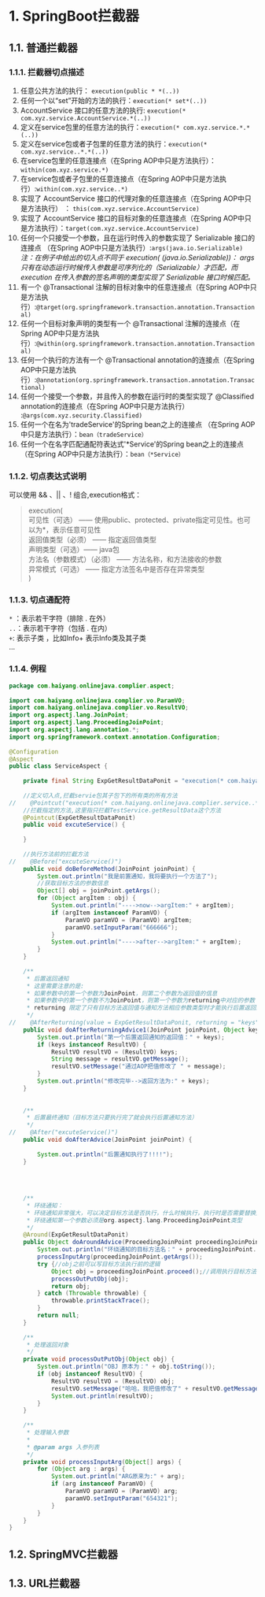 # 1. SpringBoot拦截器
## 1.1. 普通拦截器
### 1.1.1. 拦截器切点描述
1. 任意公共方法的执行： `execution(public * *(..))`  
2. 任何一个以“set”开始的方法的执行：`execution(* set*(..))`
3. AccountService 接口的任意方法的执行: `execution(* com.xyz.service.AccountService.*(..))`
4. 定义在service包里的任意方法的执行：`execution(* com.xyz.service.*.*(..)) `
5. 定义在service包或者子包里的任意方法的执行：`execution(* com.xyz.service..*.*(..)) `
6. 在service包里的任意连接点（在Spring AOP中只是方法执行）：`within(com.xyz.service.*)`
7. 在service包或者子包里的任意连接点（在Spring AOP中只是方法执行）:`within(com.xyz.service..*)`
8. 实现了 AccountService 接口的代理对象的任意连接点（在Spring AOP中只是方法执行） ： `this(com.xyz.service.AccountService) `
9. 实现了 AccountService 接口的目标对象的任意连接点（在Spring AOP中只是方法执行）：`target(com.xyz.service.AccountService)`
10. 任何一个只接受一个参数，且在运行时传入的参数实现了 Serializable 接口的连接点 （在Spring AOP中只是方法执行）:`args(java.io.Serializable) `*注：在例子中给出的切入点不同于 execution(* *(java.io.Serializable))： args只有在动态运行时候传入参数是可序列化的（Serializable）才匹配，而execution 在传入参数的签名声明的类型实现了 Serializable 接口时候匹配。* 
11. 有一个 @Transactional 注解的目标对象中的任意连接点（在Spring AOP中只是方法执行）:`@target(org.springframework.transaction.annotation.Transactional)`
12. 任何一个目标对象声明的类型有一个 @Transactional 注解的连接点（在Spring AOP中只是方法执行）:`@within(org.springframework.transaction.annotation.Transactional) `
13. 任何一个执行的方法有一个 @Transactional annotation的连接点（在Spring AOP中只是方法执行）:`@annotation(org.springframework.transaction.annotation.Transactional)`
14. 任何一个接受一个参数，并且传入的参数在运行时的类型实现了 @Classified annotation的连接点（在Spring AOP中只是方法执行） :`@args(com.xyz.security.Classified)`
15. 任何一个在名为'tradeService'的Spring bean之上的连接点 （在Spring AOP中只是方法执行）：`bean（tradeService）`
16. 任何一个在名字匹配通配符表达式'*Service'的Spring bean之上的连接点 （在Spring AOP中只是方法执行）：`bean（*Service）`
### 1.1.2. 切点表达式说明
可以使用 && 、|| 、! 组合,execution格式：
> execution(  
> 可见性（可选） —— 使用public、protected、private指定可见性。也可以为*，表示任意可见性  
> 返回值类型（必须） —— 指定返回值类型  
> 声明类型（可选）——  java包  
> 方法名（参数模式）（必须） —— 方法名称，和方法接收的参数  
> 异常模式（可选） —— 指定方法签名中是否存在异常类型  
> )

### 1.1.3. 切点通配符
`*` ：表示若干字符（排除 . 在外）  
`..`：表示若干字符（包括 . 在内）  
`+`: 表示子类 ，比如Info+ 表示Info类及其子类  
...
### 1.1.4. 例程
```java
package com.haiyang.onlinejava.complier.aspect;
 
import com.haiyang.onlinejava.complier.vo.ParamVO;
import com.haiyang.onlinejava.complier.vo.ResultVO;
import org.aspectj.lang.JoinPoint;
import org.aspectj.lang.ProceedingJoinPoint;
import org.aspectj.lang.annotation.*;
import org.springframework.context.annotation.Configuration;
 
@Configuration
@Aspect
public class ServiceAspect {
 
    private final String ExpGetResultDataPonit = "execution(* com.haiyang.onlinejava.complier.service.TestService.getResultData(..))";
 
    //定义切入点,拦截servie包其子包下的所有类的所有方法
//    @Pointcut("execution(* com.haiyang.onlinejava.complier.service..*.*(..))")
    //拦截指定的方法,这里指只拦截TestService.getResultData这个方法
    @Pointcut(ExpGetResultDataPonit)
    public void excuteService() {
 
    }
 
    //执行方法前的拦截方法
//    @Before("excuteService()")
    public void doBeforeMethod(JoinPoint joinPoint) {
        System.out.println("我是前置通知，我将要执行一个方法了");
        //获取目标方法的参数信息
        Object[] obj = joinPoint.getArgs();
        for (Object argItem : obj) {
            System.out.println("---->now-->argItem:" + argItem);
            if (argItem instanceof ParamVO) {
                ParamVO paramVO = (ParamVO) argItem;
                paramVO.setInputParam("666666");
            }
            System.out.println("---->after-->argItem:" + argItem);
        }
    }
 
    /**
     * 后置返回通知
     * 这里需要注意的是:
     * 如果参数中的第一个参数为JoinPoint，则第二个参数为返回值的信息
     * 如果参数中的第一个参数不为JoinPoint，则第一个参数为returning中对应的参数
     * returning 限定了只有目标方法返回值与通知方法相应参数类型时才能执行后置返回通知，否则不执行，对于returning对应的通知方法参数为Object类型将匹配任何目标返回值
     */
//    @AfterReturning(value = ExpGetResultDataPonit, returning = "keys")
    public void doAfterReturningAdvice1(JoinPoint joinPoint, Object keys) {
        System.out.println("第一个后置返回通知的返回值：" + keys);
        if (keys instanceof ResultVO) {
            ResultVO resultVO = (ResultVO) keys;
            String message = resultVO.getMessage();
            resultVO.setMessage("通过AOP把值修改了 " + message);
        }
        System.out.println("修改完毕-->返回方法为:" + keys);
    }
 
 
    /**
     * 后置最终通知（目标方法只要执行完了就会执行后置通知方法）
     */
//    @After("excuteService()")
    public void doAfterAdvice(JoinPoint joinPoint) {
 
        System.out.println("后置通知执行了!!!!");
    }
 
 
 
 
    /**
     * 环绕通知：
     * 环绕通知非常强大，可以决定目标方法是否执行，什么时候执行，执行时是否需要替换方法参数，执行完毕是否需要替换返回值。
     * 环绕通知第一个参数必须是org.aspectj.lang.ProceedingJoinPoint类型
     */
    @Around(ExpGetResultDataPonit)
    public Object doAroundAdvice(ProceedingJoinPoint proceedingJoinPoint) {
        System.out.println("环绕通知的目标方法名：" + proceedingJoinPoint.getSignature().getName());
        processInputArg(proceedingJoinPoint.getArgs());
        try {//obj之前可以写目标方法执行前的逻辑
            Object obj = proceedingJoinPoint.proceed();//调用执行目标方法
            processOutPutObj(obj);
            return obj;
        } catch (Throwable throwable) {
            throwable.printStackTrace();
        }
        return null;
    }
 
    /**
     * 处理返回对象
     */
    private void processOutPutObj(Object obj) {
        System.out.println("OBJ 原本为：" + obj.toString());
        if (obj instanceof ResultVO) {
            ResultVO resultVO = (ResultVO) obj;
            resultVO.setMessage("哈哈，我把值修改了" + resultVO.getMessage());
            System.out.println(resultVO);
        }
    }
 
    /**
     * 处理输入参数
     *
     * @param args 入参列表
     */
    private void processInputArg(Object[] args) {
        for (Object arg : args) {
            System.out.println("ARG原来为:" + arg);
            if (arg instanceof ParamVO) {
                ParamVO paramVO = (ParamVO) arg;
                paramVO.setInputParam("654321");
            }
        }
    }
}

```
## 1.2. SpringMVC拦截器
## 1.3. URL拦截器